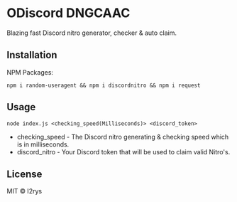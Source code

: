 # ODiscord DNGCAAC
Blazing fast Discord nitro generator, checker & auto claim.

## Installation
NPM Packages:

    npm i random-useragent && npm i discordnitro && npm i request

## Usage
```
node index.js <checking_speed(Milliseconds)> <discord_token>
```

+ checking_speed - The Discord nitro generating & checking speed which is in milliseconds.
+ discord_nitro - Your Discord token that will be used to claim valid Nitro's.

## License
MIT © I2rys
